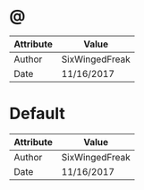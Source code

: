 # @
| Attribute | Value |
| ---  | ---     |
| Author | SixWingedFreak |
| Date | 11/16/2017 |
# Default
| Attribute | Value |
| ---  | ---     |
| Author | SixWingedFreak |
| Date | 11/16/2017 |
